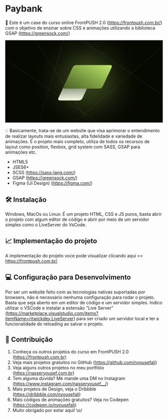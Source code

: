 # Paybank

📜 Este é um case do curso online FrontPUSH 2.0 (https://frontpush.com.br/) 
com o objetivo de ensinar sobre CSS e animações utilizando a biblioteca GSAP 
(https://greensock.com/)

<p align="center">
<img src="svg/metatag-paybank.png" alt="Esta imagem é a logo do Paybank, projeto do curso FrontPUSH" border="0">
</p>


💡 Basicamente, trata-se de um website que visa aprimorar o entendimento de 
realizar layouts mais entusiastas, alta fidelidade e variedade de animações.
É o projeto mais completo, utiliza de todos os recursos de layout como position,
flexbox, grid system com SASS, GSAP para animações etc.

* HTML5
* JSES6+
* SCSS (https://sass-lang.com/)
* GSAP (https://greensock.com/)
* Figma (UI Design) (https://figma.com/)

## 🛠 Instalação

Windows, MacOs ou Linux: É um projeto HTML, CSS e JS puros, basta abrir 
o projeto com algum editor de código e abrir por meio de um servidor simples 
como o LiveServer do VsCode.


## 📈 Implementação do projeto

A implementação do projeto voce pode visualizar clicando aqui >> https://frontpush.com.br/

## 💻 Configuração para Desenvolvimento

Por ser um website feito com as tecnologias nativas suportadas por browsers, 
não é necessário nenhuma configuração para rodar o projeto. Basta que seja aberto 
em um editor de código e um servidor simples. Indico utilizar o VSCode e 
instalar a extensão "Live Server" (https://marketplace.visualstudio.com/items?itemName=ritwickdey.LiveServer) para ser criado um servidor local e ter a funcionalidade do reloading
ao salvar o projeto.

## 🚀 Contribuição

1. Conheça os outros projetos do curso em FrontPUSH 2.0 (<https://frontpush.com.br>)
2. Veja mais projetos gratuitos no GitHub (<https://github.com/nyousefali>)
3. Veja alguns outros projetos no meu portfólio (<https://nasseryousef.com.br>)
4. Tem alguma dúvida? Me mande uma DM no Instagram (<https://www.instagram.com/nasseryousef__/>)
5. Mais projetos de Design, veja o Dribbble (<https://dribbble.com/nyousefali>)
6. Mais códigos de animações gratuitos? Veja no Codepen (<https://codepen.io/nyousefali>)
7. Muito obrigado por estar aqui! \o/